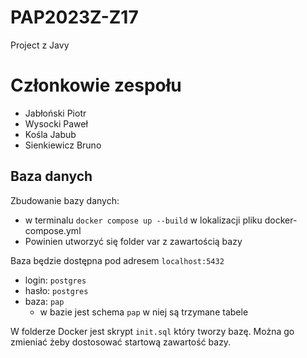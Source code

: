 # PAP2023Z-Z17
Project z Javy

# Członkowie zespołu
- Jabłoński Piotr
- Wysocki Paweł
- Kośla Jabub
- Sienkiewicz Bruno

## Baza danych

Zbudowanie bazy danych:
- w terminalu `docker compose up --build` w lokalizacji pliku docker-compose.yml
- Powinien utworzyć się folder var z zawartością bazy

Baza będzie dostępna pod adresem `localhost:5432`
- login: `postgres`
- hasło: `postgres`
- baza: `pap`
  - w bazie jest schema `pap` w niej są trzymane tabele

W folderze Docker jest skrypt `init.sql` który tworzy bazę.
Można go zmieniać żeby dostosować startową zawartość bazy.

